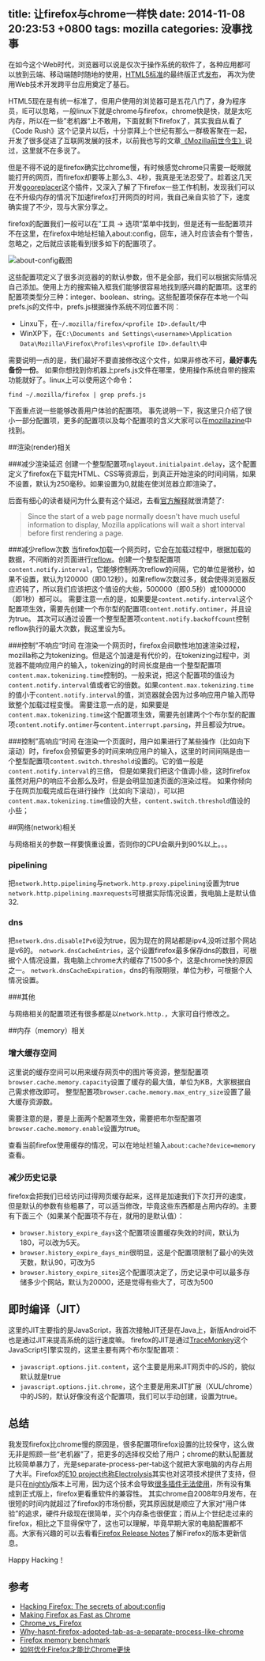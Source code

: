 title: 让firefox与chrome一样快
date: 2014-11-08 20:23:53 +0800
tags: mozilla
categories: 没事找事
---

在如今这个Web时代，浏览器可以说是仅次于操作系统的软件了，各种应用都可以放到云端、移动端随时随地的使用，[HTML5标准](http://www.w3.org/TR/html5/)的最终版正式[发布](http://www.w3.org/blog/news/archives/4167)， 再次为使用Web技术开发跨平台应用奠定了基石。

HTML5现在是有统一标准了，但用户使用的浏览器可是五花八门了，身为程序员，IE可以忽略，一般linux下就是chrome与firefox，chrome快是快，就是太吃内存，所以在一些”老机器“上不敢用，下面就剩下firefox了，其实我自从看了《Code Rush》这个记录片以后，十分崇拜上个世纪有那么一群极客聚在一起，开发了很多促进了互联网发展的技术，以前我也写的文章[《Mozilla前世今生》](/blog/2014/09/14/mozilla-history/)说过，这里就不在多说了。

但是不得不说的是firefox确实比chrome慢，有时候感觉chrome只需要一眨眼就能打开的网页，而firefox却要等上那么3、4秒，我真是无法忍受了。趁着这几天开发[gooreplacer](/gooreplacer/)这个插件，又深入了解了下firefox一些工作机制，发现我们可以在不升级内存的情况下加速firefox打开网页的时间，我自己亲自实验了下，速度确实提了不少，现与大家分享之。

firefox的配置我们一般可以在”工具 -> 选项“菜单中找到，但是还有一些配置项并不在这里，在firefox中地址栏输入about:config，回车，进入时应该会有个警告，忽略之，之后就应该能看到很多如下的配置项了。

<img src="http://img04.taobaocdn.com/imgextra/i4/581166664/TB2L8ImaVXXXXcqXpXXXXXXXXXX_!!581166664.png" alt=" about-config截图"/>

这些配置项定义了很多浏览器的的默认参数，但不是全部，我们可以根据实际情况自己添加。使用上方的搜索输入框我们能够很容易地找到感兴趣的配置项。这里的配置项类型分三种：integer、boolean、string。这些配置项保存在本地一个叫prefs.js的文件中，prefs.js根据操作系统不同位置不同：
- Linxu下，在`~/.mozilla/firefox/<profile ID>.default/`中
- WinXP下，在`C:\Documents and Settings\<username>\Application Data\Mozilla\Firefox\Profiles\<profile ID>.default\`中

需要说明一点的是，我们最好不要直接修改这个文件，如果非修改不可，**最好事先备份一份**。
如果你想找到你机器上prefs.js文件在哪里，使用操作系统自带的搜索功能就好了。linux上可以使用这个命令：

    find ~/.mozilla/firefox | grep prefs.js

下面重点说一些能够改善用户体验的配置项。
事先说明一下，我这里只介绍了很小一部分配置项，更多的配置项以及每个配置项的含义大家可以在[mozillazine](http://kb.mozillazine.org/Category:Preferences)中找到。

##渲染(render)相关

###减少渲染延迟
创建一个整型配置项`nglayout.initialpaint.delay`，这个配置定义了firefox在下载完HTML、CSS等资源后，到真正开始渲染的时间间隔，如果不设置，默认为250毫秒。如果设置为0,就能在使浏览器立即渲染了。

后面有细心的读者疑问为什么要有这个延迟，去看[官方解释](http://kb.mozillazine.org/Nglayout.initialpaint.delay)就很清楚了:
> Since the start of a web page normally doesn't have much useful information to display, Mozilla applications will wait a short interval before first rendering a page.

###减少reflow次数
当firefox加载一个网页时，它会在加载过程中，根据加载的数据，不间断的对页面进行[reflow](http://www.blueidea.com/tech/web/2007/4950.asp)。创建一个整型配置项`content.notify.interval`，它能够控制两次reflow的间隔，它的单位是微秒，如果不设置，默认为120000（即0.12秒）。如果reflow次数过多，就会使得浏览器反应迟钝了，所以我们应该把这个值设的大些，500000（即0.5秒）或1000000（即1秒）都可以。
需要注意一点的是，如果要是`content.notify.interval`这个配置项生效，需要先创建一个布尔型的配置项`content.notify.ontimer`，并且设为true。
其次可以通过设置一个整型配置项`content.notify.backoffcount`控制reflow执行的最大次数，我这里设为5。

###控制”不响应“时间
在渲染一个网页时，firefox会间歇性地加速渲染过程，mozilla称之为tokenizing。但是这个加速是有代价的，在tokenizing过程中，浏览器不能响应用户的输入，tokenizing的时间长度是由一个整型配置项`content.max.tokenizing.time`控制的。一般来说，把这个配置项的值设为`content.notify.interval`值或者它的倍数。如果`content.max.tokenizing.time`的值小于`content.notify.interval`的值，浏览器就会因为过多响应用户输入而导致整个加载过程变慢。
需要注意一点的是，如果要是`content.max.tokenizing.time`这个配置项生效，需要先创建两个个布尔型的配置项`content.notify.ontimer`与`content.interrupt.parsing`，并且都设为true。

###控制”高响应“时间
在渲染一个页面时，用户如果进行了某些操作（比如向下滚动）时，firefox会预留更多的时间来响应用户的输入，这里的时间间隔是由一个整型配置项`content.switch.threshold`设置的。它的值一般是`content.notify.interval`的三倍，  但是如果我们把这个值调小些，这时firefox虽然对用户的响应不会那么及时，但是会明显加速页面的渲染过程。
如果你倾向于在网页加载完成后在进行操作（比如向下滚动），可以把`content.max.tokenizing.time`值设的大些，`content.switch.threshold`值设的小些；

##网络(network)相关

与网络相关的参数一样要慎重设置，否则你的CPU会飙升到90%以上。。。

### pipelining
把`network.http.pipelining`与`network.http.proxy.pipelining`设置为true
`network.http.pipelining.maxrequests`可根据实际情况设置，我电脑上是默认值32.

### dns
把`network.dns.disableIPv6`设为true，因为现在的网站都是ipv4,没听过那个网站是v6的。
`network.dnsCacheEntries`，这个设置firefox最多保存dns的数目，可根据个人情况设置，我电脑上chrome大约缓存了1500多个，这是chrome快的原因之一。
`network.dnsCacheExpiration`，dns的有限期限，单位为秒，可根据个人情况设置。

###其他

与网络相关的配置项还有很多都是以`network.http.`，大家可自行修改之。

##内存（memory）相关

### 增大缓存空间

这里说的缓存空间可以用来缓存网页中的图片等资源，整型配置项`browser.cache.memory.capacity`设置了缓存的最大值，单位为KB，大家根据自己需求修改即可。
整型配置项`browser.cache.memory.max_entry_size`设置了最大缓存资源数。

需要注意的是，要是上面两个配置项生效，需要把布尔型配置项`browser.cache.memory.enable`设置为true。

查看当前firefox使用缓存的情况，可以在地址栏输入`about:cache?device=memory` 查看。

### 减少历史记录

firefox会把我们已经访问过得网页缓存起来，这样是加速我们下次打开的速度，但是默认的参数有些粗暴了，可以适当修改，毕竟这些东西都是占用内存的。主要有下面三个（如果某个配置项不存在，就用的是默认值）：
- `browser.history_expire_days`这个配置项设置缓存失效的时间，默认为180，可以改为5天。
- `browser.history_expire_days_min`很明显，这是个配置项限制了最小的失效天数，默认90，可改为5
- `browser.history_expire_sites`这个配置项决定了，历史记录中可以最多存储多少个网站，默认为20000，还是觉得有些大了，可改为500


## 即时编译（JIT）

这里的JIT主要指的是JavaScript，我首次接触JIT还是在Java上，新版Android不也是通过JIT来提高系统的运行速度嘛。
firefox的JIT是通过[TraceMonkey](https://wiki.mozilla.org/JavaScript:TraceMonkey)这个JavaScript引擎实现的，这里主要有两个布尔型配置项：
- `javascript.options.jit.content`，这个主要是用来JIT网页中的JS的，貌似默认就是true
- `javascript.options.jit.chrome`，这个主要是用来JIT扩展（XUL/chrome）中的JS的，默认好像没有这个配置项，我们可以手动创建，设置为true。



## 总结

我发现firefox比chrome慢的原因是，很多配置项firefox设置的比较保守，这么做无非是照顾一些“老机器”了，把更多的选择权交给了用户；chrome的默认配置就比较简单暴力了，光是separate-process-per-tab这个就把大家电脑的内存占用了大半。Firefox的[E10 project也称Electrolysis](https://wiki.mozilla.org/Electrolysis)其实也对这项技术提供了支持，但是只在[nightly](http://nightly.mozilla.org/)版本上可用，因为这个技术会导致[很多插件无法使用](https://developer.mozilla.org/en-US/Add-ons/Working_with_multiprocess_Firefox)，所有没有集成到正式版上，firefox更看重软件的兼容性。
其实chrome自2008年9月发布，在很短的时间内就超过了firefox的市场份额，究其原因就是顺应了大家对“用户体验”的追求，硬件升级现在很简单，买个内存条也很便宜；而从上个世纪走过来的firefox，相比之下显得保守了，这也可以理解，毕竟早期大家的电脑配置都不高。大家有兴趣的可以去看看[Firefox Release Notes](https://www.mozilla.org/en-US/firefox/releases/)了解Firefox的版本更新信息。

Happy Hacking！

## 参考

- [Hacking Firefox: The secrets of about:config](http://www.computerworld.com/article/2541429/networking/hacking-firefox--the-secrets-of-about-config.html)
- [Making Firefox as Fast as Chrome](http://wikimatze.de/making-firefox-as-fast-as-chrome/)
- [Chrome_vs_Firefox](https://www.wikivs.com/wiki/Chrome_vs_Firefox)
- [Why-hasnt-firefox-adopted-tab-as-a-separate-process-like-chrome](http://www.quora.com/Mozilla-Firefox-Why-hasnt-firefox-adopted-a-chrome-like-model-of-having-each-tab-as-a-separate-process)
- [Firefox memory benchmark](https://areweslimyet.com/)
- [如何优化Firefox才能比Chrome更快](http://www.kuqin.com/shuoit/20091006/70402.html)